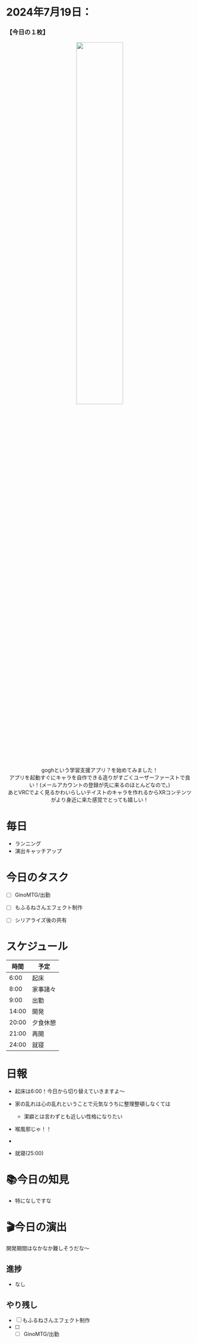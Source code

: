 # 2024年7月19日：

### 【今日の１枚】<br>
<p align="center">
  <img src="https://github.com/user-attachments/assets/81667bd7-183a-4ebb-a22f-7de57a32922c" width = 50%><br>
  goghという学習支援アプリ？を始めてみました！<br>
  アプリを起動すぐにキャラを自作できる造りがすごくユーザーファーストで良い！(メールアカウントの登録が先に来るのほとんどなので。)<br>
  あとVRCでよく見るかわいらしいテイストのキャラを作れるからXRコンテンツがより身近に来た感覚でとっても嬉しい！
</p>

# 毎日
- ランニング
- 演出キャッチアップ

# 今日のタスク
- [ ] GinoMTG/出勤
- [ ] もふるねさんエフェクト制作
- [ ] シリアライズ後の共有


# スケジュール
| 時間 |  予定 |
|----|----|
|6:00|起床|
|8:00|家事諸々|
|9:00|出勤|
|14:00|開発|
|20:00|夕食休憩|
|21:00|再開|
|24:00|就寝|


# 日報
- 起床は6:00！今日から切り替えていきますよ～
- 家の乱れは心の乱れということで元気なうちに整理整頓しなくては
    - 潔癖とは言わずとも近しい性格になりたい
 
- 喉風邪じゃ！！

- 
- 就寝(25:00)

# 📚今日の知見
- 特になしですな


# 🎬今日の演出
開発期間はなかなか難しそうだな～
## 進捗
- なし


## やり残し
- [ ] もふるねさんエフェクト制作
- [ ] - [ ] GinoMTG/出勤
